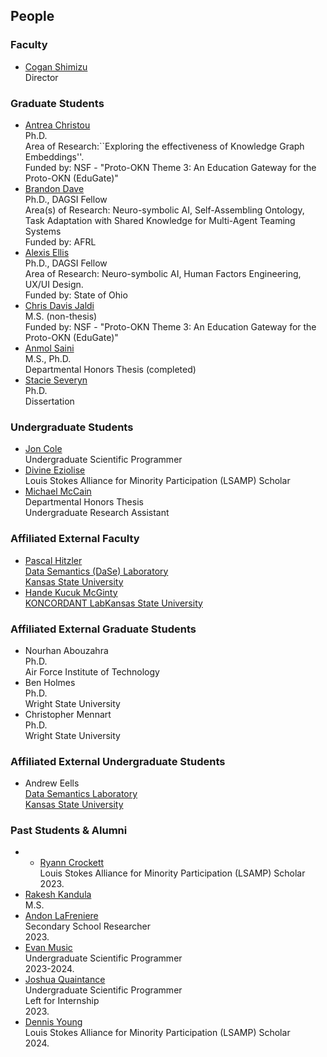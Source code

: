 ## People

### Faculty
* [Cogan Shimizu](https://coganshimizu.com) <br /> Director

### Graduate Students
* [Antrea Christou](https://github.com/antreac) <br /> Ph.D. <br /> Area of Research:``Exploring the effectiveness of Knowledge Graph Embeddings''. <br />  Funded by: NSF - "Proto-OKN Theme 3: An Education Gateway for the Proto-OKN (EduGate)"
* [Brandon Dave](https://github.com/threefinbdd) <br /> Ph.D., DAGSI Fellow <br /> Area(s) of Research: Neuro-symbolic AI, Self-Assembling Ontology, Task Adaptation with Shared Knowledge for Multi-Agent Teaming Systems <br /> Funded by: AFRL
* [Alexis Ellis](https://github.com/AlexisEllis1997) <br /> Ph.D., DAGSI Fellow  <br /> Area of Research: Neuro-symbolic AI, Human Factors Engineering, UX/UI Design. <br /> Funded by: State of Ohio
* [Chris Davis Jaldi](https://github.com/chrisdavisj) <br /> M.S. (non-thesis) <br /> Funded by: NSF - "Proto-OKN Theme 3: An Education Gateway for the Proto-OKN (EduGate)"
* [Anmol Saini](https://github.com/L30N1DAS) <br /> M.S., Ph.D. <br /> Departmental Honors Thesis (completed)
* [Stacie Severyn](https://github.com/SNS21) <br /> Ph.D. <br /> Dissertation

### Undergraduate Students
* [Jon Cole](https://github.com/JonIsPatented) <br /> Undergraduate Scientific Programmer
* [Divine Eziolise](https://github.com/Oluoma-Eziolise) <br /> Louis Stokes Alliance for Minority Participation (LSAMP) Scholar
* [Michael McCain](https://github.com/Mechree) <br /> Departmental Honors Thesis <br /> Undergraduate Research Assistant

### Affiliated External Faculty
* [Pascal Hitzler](https://pascal-hitzler.de) <br /> [Data Semantics (DaSe) Laboratory](https://daselab.org/) <br /> [Kansas State University](https://k-state.edu)
* [Hande Kucuk McGinty](http://handemcginty.com/) <br /> [KONCORDANT Lab](https://www.koncordantlab.com/)[Kansas State University](https://k-state.edu)

### Affiliated External Graduate Students
* Nourhan Abouzahra <br /> Ph.D. <br /> Air Force Institute of Technology
* Ben Holmes <br /> Ph.D. <br /> Wright State University
* Christopher Mennart <br /> Ph.D. <br /> Wright State University

### Affiliated External Undergraduate Students
* Andrew Eells <br /> [Data Semantics Laboratory](https://daselab.org/) <br /> [Kansas State University](https://k-state.edu)

### Past Students & Alumni
* * [Ryann Crockett](https://github.com/ryryannc) <br /> Louis Stokes Alliance for Minority Participation (LSAMP) Scholar <br /> 2023.
* [Rakesh Kandula](https://github.com/Rakesh-Sri) <br /> M.S.
* [Andon LaFreniere](https://github.com/Andon-LaFreniere) <br /> Secondary School Researcher <br /> 2023.
* [Evan Music](https://github.com/EvanMusic14) <br /> Undergraduate Scientific Programmer <br /> 2023-2024.
* [Joshua Quaintance](https://github.com/JoshQuaintance) <br /> Undergraduate Scientific Programmer <br /> Left for Internship <br /> 2023.
* [Dennis Young](https://github.com/dyoung1023) <br /> Louis Stokes Alliance for Minority Participation (LSAMP) Scholar <br /> 2024.
